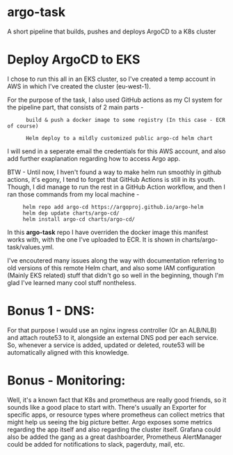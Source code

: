 # argo-task
A short pipeline that builds, pushes and deploys ArgoCD to a K8s cluster



# Deploy ArgoCD to EKS

I chose to run this all in an EKS cluster, so I've created a temp account in AWS in which I've created the cluster (eu-west-1).

For the purpose of the task, I also used GitHub actions as my CI system for the pipeline part, that consists of 2 main parts -
 
          build & push a docker image to some registry (In this case - ECR of course)
          
          Helm deploy to a mildly customized public argo-cd helm chart
         

I will send in a seperate email the credentials for this AWS account, and also add further exaplanation regarding how to access Argo app.

    
BTW - Until now, I hven't found a way to make helm run smoothly in github actions, it's egony, I tend to forget that GitHub Actions is still in its youth.
Though, I did manage to run the rest in a GitHub Action workflow, and then I ran those commands from my local machine - 

         helm repo add argo-cd https://argoproj.github.io/argo-helm
         helm dep update charts/argo-cd/
         helm install argo-cd charts/argo-cd/
         
In this **argo-task** repo I have overriden the docker image this manifest works with, with the one I've uploaded to ECR.
It is shown in charts/argo-task/values.yml.

I've encoutered many issues along the way with documentation referring to old versions of this remote Helm chart, and also some IAM configuration (Mainly EKS related) stuff that didn't go so well in the beginning, though I'm glad I've learned many cool stuff nontheless. 


# Bonus 1 - DNS:
For that purpose I would use an nginx ingress controller (Or an ALB/NLB) and attach route53 to it, alongside an external DNS pod per each service.
So, whenever a service is added, updated or deleted, route53 will be automatically aligned with this knowledge.


# Bonus - Monitoring:
Well, it's a known fact that K8s and prometheus are really good friends, so it sounds like a good place to start with.
There's usually an Exporter for specific apps, or resource types where prometheus can collect metrics that might help us seeing the big picture better. Argo exposes some metrics regarding the app itself and also regarding the cluster itself.
Grafana could also be added the gang as a great dashboarder, Prometheus AlertManager could be added for notifications to slack, pagerduty, mail, etc.
   
